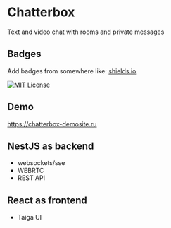 
# Chatterbox

Text and video chat with rooms and private messages



## Badges

Add badges from somewhere like: [shields.io](https://shields.io/)

[![MIT License](https://img.shields.io/badge/License-MIT-green.svg)](https://choosealicense.com/licenses/mit/)


## Demo

https://chatterbox-demosite.ru


## NestJS as backend
- websockets/sse
- WEBRTC
- REST API

## React as frontend
- Taiga UI

